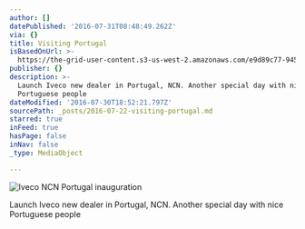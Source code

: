 ```yaml
---
author: []
datePublished: '2016-07-31T08:48:49.262Z'
via: {}
title: Visiting Portugal
isBasedOnUrl: >-
  https://the-grid-user-content.s3-us-west-2.amazonaws.com/e9d89c77-9450-4ac8-ac16-6d604a7e6b04.jpg
publisher: {}
description: >-
  Launch Iveco new dealer in Portugal, NCN. Another special day with nice
  Portuguese people
dateModified: '2016-07-30T18:52:21.797Z'
sourcePath: _posts/2016-07-22-visiting-portugal.md
starred: true
inFeed: true
hasPage: false
inNav: false
_type: MediaObject

---
```

![Iveco NCN Portugal inauguration](https://the-grid-user-content.s3-us-west-2.amazonaws.com/e9d89c77-9450-4ac8-ac16-6d604a7e6b04.jpg)

Launch Iveco new dealer in Portugal, NCN. Another special day with nice Portuguese people